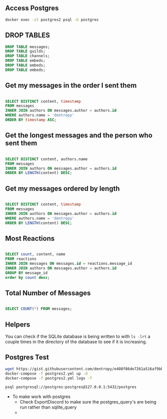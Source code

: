 
## Access Postgres

``` bash
docker exec -it postgres2 psql -U postgres
```

## DROP TABLES

``` sql
DROP TABLE messages;
DROP TABLE guilds;
DROP TABLE channels;
DROP TABLE embeds;
DROP TABLE embeds;
DROP TABLE embeds;
```


## Get my messages in the order I sent them

``` sql

SELECT DISTINCT content, timestamp
FROM messages
INNER JOIN authors ON messages.author = authors.id
WHERE authors.name = 'dentropy'
ORDER BY timestamp ASC;


```

## Get the longest messages and the person who sent them

``` sql

SELECT DISTINCT content, authors.name
FROM messages
INNER JOIN authors ON messages.author = authors.id
ORDER BY LENGTH(content) DESC;

```

## Get my messages ordered by length

``` sql

SELECT DISTINCT content, timestamp
FROM messages
INNER JOIN authors ON messages.author = authors.id
WHERE authors.name = 'dentropy'
ORDER BY LENGTH(content) DESC;

```

## Most Reactions


``` sql

SELECT count, content, name
FROM reactions
INNER JOIN messages ON messages.id = reactions.message_id
INNER JOIN authors ON messages.author = authors.id
GROUP BY message_id
order by count desc;

```

## Total Number of Messages

``` sql

SELECT COUNT(*) FROM messages;

```

## Helpers

You can check if the SQLite database is being written to with `ls -lrt` a couple times in the directory of the database to see if it is increasing.

## Postgres Test

``` bash
wget https://gist.githubusercontent.com/dentropy/e408f86de7261a516af9bb43234ae343/raw/b7c1373bff0152fc59c246e8af0a7f7d48bc340b/postgres2.yml
docker-compose -f postgres2.yml up -d
docker-compose -f postgres2.yml logs -f

psql postgresql://postgres:postgres@127.0.0.1:5432/postgres
```

* To make work with postgres
  * Check ExportDiscord to make sure the postgres_query's are being run rather than sqlite_query
  * 